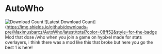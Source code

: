 # AutoWho
![Download Count](https://img.shields.io/github/downloads/Maximusbarcz/AutoWho/total?color=08ff52&style=for-the-badge)
![Latest Download Count](https://img.shields.io/github/downloads-pre/Maximusbarcz/AutoWho/latest/total?color=08ff52&style=for-the-badge
Mod that dose /who when you join a game on hypixel made for stats overlayers, i think there was a mod like this that broke but here you go the best 1 is here!
